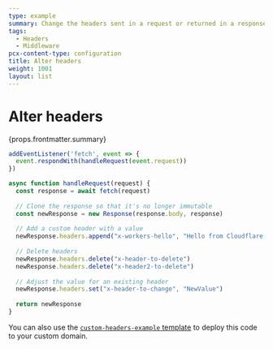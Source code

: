 ```yaml
---
type: example
summary: Change the headers sent in a request or returned in a response.
tags:
  - Headers
  - Middleware
pcx-content-type: configuration
title: Alter headers
weight: 1001
layout: list
---
```


# Alter headers

<ContentColumn>
  <p>{props.frontmatter.summary}</p>
</ContentColumn>

```js
addEventListener('fetch', event => {
  event.respondWith(handleRequest(event.request))
})

async function handleRequest(request) {
  const response = await fetch(request)
  
  // Clone the response so that it's no longer immutable
  const newResponse = new Response(response.body, response)
  
  // Add a custom header with a value
  newResponse.headers.append("x-workers-hello", "Hello from Cloudflare Workers")
  
  // Delete headers
  newResponse.headers.delete("x-header-to-delete")
  newResponse.headers.delete("x-header2-to-delete")
  
  // Adjust the value for an existing header
  newResponse.headers.set("x-header-to-change", "NewValue")
  
  return newResponse
}
```

You can also use the [`custom-headers-example` template](https://github.com/signalnerve/custom-headers-example) to deploy this code to your custom domain.
